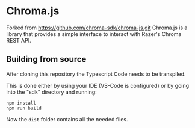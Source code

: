 # Chroma.js
Forked from https://github.com/chroma-sdk/chroma-js.git
Chroma.js is a library that provides a simple interface to interact with Razer's Chroma REST API.

## Building from source

After cloning this repository the Typescript Code needs to be transpiled.

This is done either by using your IDE (VS-Code is configured) or by going into the "sdk" directory and running:

```node
npm install
npm run build
```

Now the `dist` folder contains all the needed files.